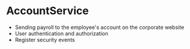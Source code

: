 # AccountService

- Sending payroll to the employee's account on the corporate website
- User authentication and authorization
- Register security events
